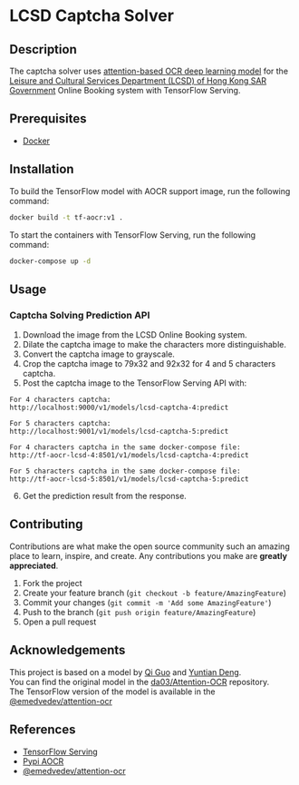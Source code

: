 # LCSD Captcha Solver

## Description
The captcha solver uses [attention-based OCR deep learning model](https://arxiv.org/pdf/1609.04938.pdf) for the [Leisure and Cultural Services Department (LCSD) of Hong Kong SAR Government](https://www.lcsd.gov.hk/tc/index.html) Online Booking system with TensorFlow Serving.
<br>

## Prerequisites
- [Docker](https://www.docker.com/)

## Installation
To build the TensorFlow model with AOCR support image, run the following command:
```bash
docker build -t tf-aocr:v1 .
```

To start the containers with TensorFlow Serving, run the following command:
```bash
docker-compose up -d
```

## Usage

### Captcha Solving Prediction API
1. Download the image from the LCSD Online Booking system.
2. Dilate the captcha image to make the characters more distinguishable.
3. Convert the captcha image to grayscale.
4. Crop the captcha image to 79x32 and 92x32 for 4 and 5 characters captcha.
5. Post the captcha image to the TensorFlow Serving API with:
```
For 4 characters captcha:
http://localhost:9000/v1/models/lcsd-captcha-4:predict

For 5 characters captcha:
http://localhost:9001/v1/models/lcsd-captcha-5:predict

For 4 characters captcha in the same docker-compose file:
http://tf-aocr-lcsd-4:8501/v1/models/lcsd-captcha-4:predict

For 5 characters captcha in the same docker-compose file:
http://tf-aocr-lcsd-5:8501/v1/models/lcsd-captcha-5:predict
```
6. Get the prediction result from the response.

## Contributing

Contributions are what make the open source community such an amazing place to learn, inspire, and create. Any contributions you make are **greatly appreciated**.

1. Fork the project
2. Create your feature branch (`git checkout -b feature/AmazingFeature`)
3. Commit your changes (`git commit -m 'Add some AmazingFeature'`)
4. Push to the branch (`git push origin feature/AmazingFeature`)
5. Open a pull request

## Acknowledgements
This project is based on a model by [Qi Guo](http://qiguo.ml) and [Yuntian Deng](https://github.com/da03).
<br>
You can find the original model in the [da03/Attention-OCR](https://github.com/da03/Attention-OCR) repository.
<br>
The TensorFlow version of the model is available in the [@emedvedev/attention-ocr](https://github.com/emedvedev/attention-ocr)
## References
- [TensorFlow Serving](https://www.tensorflow.org/tfx/serving/docker)
- [Pypi AOCR](https://pypi.org/project/aocr/)
- [@emedvedev/attention-ocr](https://github.com/emedvedev/attention-ocr)
